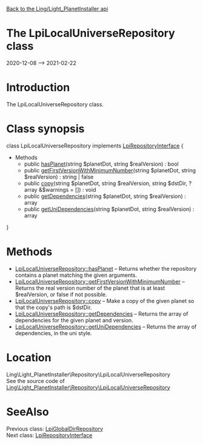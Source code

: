 [Back to the Ling/Light_PlanetInstaller api](https://github.com/lingtalfi/Light_PlanetInstaller/blob/master/doc/api/Ling/Light_PlanetInstaller.md)



The LpiLocalUniverseRepository class
================
2020-12-08 --> 2021-02-22






Introduction
============

The LpiLocalUniverseRepository class.



Class synopsis
==============


class <span class="pl-k">LpiLocalUniverseRepository</span> implements [LpiRepositoryInterface](https://github.com/lingtalfi/Light_PlanetInstaller/blob/master/doc/api/Ling/Light_PlanetInstaller/Repository/LpiRepositoryInterface.md) {

- Methods
    - public [hasPlanet](https://github.com/lingtalfi/Light_PlanetInstaller/blob/master/doc/api/Ling/Light_PlanetInstaller/Repository/LpiLocalUniverseRepository/hasPlanet.md)(string $planetDot, string $realVersion) : bool
    - public [getFirstVersionWithMinimumNumber](https://github.com/lingtalfi/Light_PlanetInstaller/blob/master/doc/api/Ling/Light_PlanetInstaller/Repository/LpiLocalUniverseRepository/getFirstVersionWithMinimumNumber.md)(string $planetDot, string $realVersion) : string | false
    - public [copy](https://github.com/lingtalfi/Light_PlanetInstaller/blob/master/doc/api/Ling/Light_PlanetInstaller/Repository/LpiLocalUniverseRepository/copy.md)(string $planetDot, string $realVersion, string $dstDir, ?array &$warnings = []) : void
    - public [getDependencies](https://github.com/lingtalfi/Light_PlanetInstaller/blob/master/doc/api/Ling/Light_PlanetInstaller/Repository/LpiLocalUniverseRepository/getDependencies.md)(string $planetDot, string $realVersion) : array
    - public [getUniDependencies](https://github.com/lingtalfi/Light_PlanetInstaller/blob/master/doc/api/Ling/Light_PlanetInstaller/Repository/LpiLocalUniverseRepository/getUniDependencies.md)(string $planetDot, string $realVersion) : array

}






Methods
==============

- [LpiLocalUniverseRepository::hasPlanet](https://github.com/lingtalfi/Light_PlanetInstaller/blob/master/doc/api/Ling/Light_PlanetInstaller/Repository/LpiLocalUniverseRepository/hasPlanet.md) &ndash; Returns whether the repository contains a planet matching the given arguments.
- [LpiLocalUniverseRepository::getFirstVersionWithMinimumNumber](https://github.com/lingtalfi/Light_PlanetInstaller/blob/master/doc/api/Ling/Light_PlanetInstaller/Repository/LpiLocalUniverseRepository/getFirstVersionWithMinimumNumber.md) &ndash; Returns the real version number of the planet that is at least $realVersion, or false if not possible.
- [LpiLocalUniverseRepository::copy](https://github.com/lingtalfi/Light_PlanetInstaller/blob/master/doc/api/Ling/Light_PlanetInstaller/Repository/LpiLocalUniverseRepository/copy.md) &ndash; Make a copy of the given planet so that the copy's path is $dstDir.
- [LpiLocalUniverseRepository::getDependencies](https://github.com/lingtalfi/Light_PlanetInstaller/blob/master/doc/api/Ling/Light_PlanetInstaller/Repository/LpiLocalUniverseRepository/getDependencies.md) &ndash; Returns the array of dependencies for the given planet and version.
- [LpiLocalUniverseRepository::getUniDependencies](https://github.com/lingtalfi/Light_PlanetInstaller/blob/master/doc/api/Ling/Light_PlanetInstaller/Repository/LpiLocalUniverseRepository/getUniDependencies.md) &ndash; Returns the array of dependencies, in the uni style.





Location
=============
Ling\Light_PlanetInstaller\Repository\LpiLocalUniverseRepository<br>
See the source code of [Ling\Light_PlanetInstaller\Repository\LpiLocalUniverseRepository](https://github.com/lingtalfi/Light_PlanetInstaller/blob/master/Repository/LpiLocalUniverseRepository.php)



SeeAlso
==============
Previous class: [LpiGlobalDirRepository](https://github.com/lingtalfi/Light_PlanetInstaller/blob/master/doc/api/Ling/Light_PlanetInstaller/Repository/LpiGlobalDirRepository.md)<br>Next class: [LpiRepositoryInterface](https://github.com/lingtalfi/Light_PlanetInstaller/blob/master/doc/api/Ling/Light_PlanetInstaller/Repository/LpiRepositoryInterface.md)<br>
